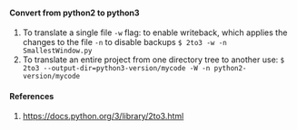 #### Convert from python2 to python3
1. To translate a single file 
    `-w` flag: to enable writeback, which applies the changes to the file
    `-n` to disable backups
    `$ 2to3 -w -n SmallestWindow.py`
2. To translate an entire project from one directory tree to another use:
    `$ 2to3 --output-dir=python3-version/mycode -W -n python2-version/mycode`
    

#### References
1. https://docs.python.org/3/library/2to3.html